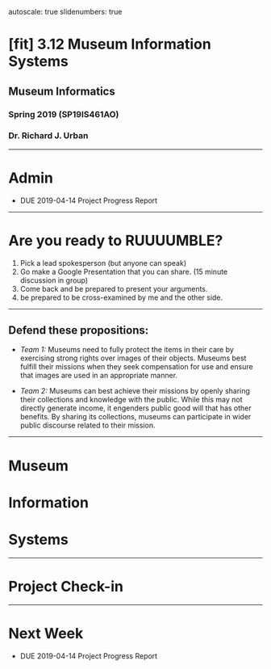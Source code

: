 autoscale: true
slidenumbers: true

# [fit] 3.12 Museum Information Systems

## Museum Informatics
### Spring 2019 (SP19IS461AO)
### Dr. Richard J. Urban

---
# Admin

* DUE 2019-04-14 Project Progress Report


---
# Are you ready to RUUUUMBLE?

1. Pick a lead spokesperson (but anyone can speak)
1. Go make a Google Presentation that you can share. (15 minute discussion in group)
1. Come back and be prepared to present your arguments.
1. be prepared to be cross-examined by me and the other side.

---
## Defend these propositions:

* _Team 1:_  Museums need to fully protect the items in their care by exercising strong rights over images of their objects.  Museums best fulfill their missions when they seek compensation for use and ensure that images are used in an appropriate manner.

* _Team 2:_  Museums can best achieve their missions by openly sharing their collections and knowledge with the public.  While this may not directly generate income, it engenders public good will that has other benefits.  By sharing its collections, museums can participate in wider public discourse related to their mission.   

---
# Museum
# Information
# Systems

---
# Project Check-in


---

# Next Week

* DUE 2019-04-14 Project Progress Report
